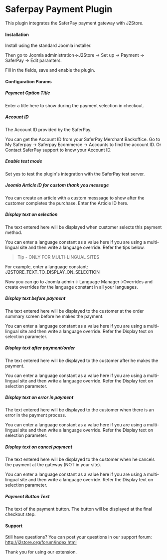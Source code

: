 # Saferpay Payment Plugin

This plugin integrates the SaferPay payment gateway with J2Store.

#### Installation
Install using the standard Joomla installer. 

Then go to Joomla administration->J2Store → Set up → Payment → SaferPay → Edit paramters. 

Fill in the fields, save and enable the plugin.

#### Configuration Params

##### Payment Option Title
Enter a title here to show during the payment selection in checkout.

##### Account ID
The Account ID provided by the SaferPay.

You can get the Account ID from your SaferPay Merchant Backoffice. Go to My Saferpay → Saferpay Ecommerce → Accounts to find the account ID. Or Contact SaferPay support to know your Account ID.

##### Enable test mode
Set yes to test the plugin's integration with the SaferPay test server.

##### Joomla Article ID for custom thank you message
You can create an article with a custom messsage to show after the customer completes the purchase. Enter the Article ID here.

##### Display text on selection
The text entered here will be displayed when customer selects this payment method. 

You can enter a language constant as a value here if you are using a multi-lingual site and then write a language override. Refer the tips below.

>Tip - ONLY FOR MULTI-LINGUAL SITES

For example, enter a language constant: 
J2STORE_TEXT_TO_DISPLAY_ON_SELECTION

Now you can go to Joomla admin-> Language Manager->Overrides and create overrides for the language constant in all your languages. 

##### Display text before payment

The text entered here will be displayed to the customer at the order summary screen before he makes the payment. 

You can enter a language constant as a value here if you are using a multi-lingual site and then write a language override. Refer the Display text on selection parameter.

##### Display text after payment/order
The text entered here will be displayed to the customer after he makes the payment. 

You can enter a language constant as a value here if you are using a multi-lingual site and then write a language override. Refer the Display text on selection parameter.

##### Display text on error in payment
The text entered here will be displayed to the customer when there is an error in the payment process.

You can enter a language constant as a value here if you are using a multi-lingual site and then write a language override. Refer the Display text on selection parameter.

##### Display text on cancel payment
The text entered here will be displayed to the customer when he cancels the payment at the gateway (NOT in your site).

You can enter a language constant as a value here if you are using a multi-lingual site and then write a language override. Refer the Display text on selection parameter.

##### Payment Button Text

The text of the payment button. The button will be displayed at the final checkout step.

#### Support

Still have questions? You can post your questions in our support forum: http://j2store.org/forum/index.html

Thank you for using our extension. 